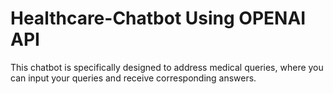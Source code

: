 # Healthcare-Chatbot Using OPENAI API
This chatbot is specifically designed to address medical queries, where you can input your queries and receive corresponding answers.

